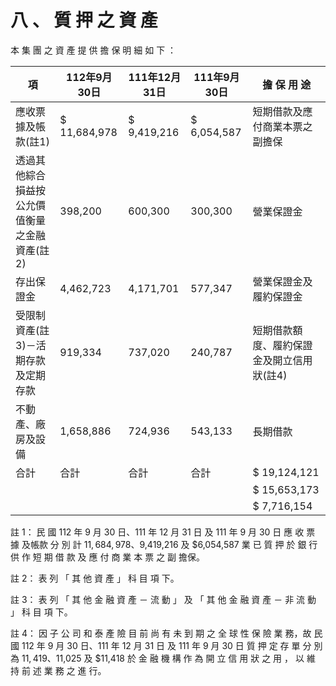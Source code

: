 # 八 、 質 押 之 資 產

本 集 團 之 資 產 提 供 擔 保 明 細 如 下 ：

|項|112年9月30日|111年12月31日|111年9月30日|擔 保 用 途|
|---|---|---|---|---|
|應收票據及帳款(註1)|$ 11,684,978|$ 9,419,216|$ 6,054,587|短期借款及應付商業本票之副擔保|
|透過其他綜合損益按公允價值衡量之金融資產(註2)|398,200|600,300|300,300|營業保證金|
|存出保證金|4,462,723|4,171,701|577,347|營業保證金及履約保證金|
|受限制資產(註3)－活期存款及定期存款|919,334|737,020|240,787|短期借款額度、履約保證金及開立信用狀(註4)|
|不動產、廠房及設備|1,658,886|724,936|543,133|長期借款|
|合計|合計|合計|合計|$ 19,124,121|
| | | | |$ 15,653,173|
| | | | |$ 7,716,154|

註 1： 民 國 112 年 9 月 30 日、111 年 12 月 31 日 及 111 年 9 月 30 日 應 收 票 據 及帳款 分 別 計 $11,684,978、$9,419,216 及 $6,054,587 業 已 質 押 於 銀 行 供 作 短 期 借 款 及 應 付 商 業 本 票 之 副 擔保。

註 2： 表 列 「 其 他 資 產 」 科 目 項 下。

註 3： 表 列 「 其 他 金 融 資 產 － 流 動 」 及 「 其 他 金 融 資 產 － 非 流 動 」 科 目 項 下。

註 4： 因 子 公 司 和 泰 產 險 目 前 尚 有 未 到 期 之 全 球 性 保 險 業 務，故 民 國 112 年 9 月 30 日、111 年 12 月 31 日 及 111 年 9 月 30 日 質 押 定 存 單 分 別 為 $11,419、$11,025 及 $11,418 於 金 融 機 構 作 為 開 立 信 用 狀 之 用 ， 以 維 持 前 述 業 務 之 進 行。